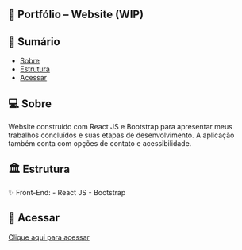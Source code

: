 ## 💼 Portfólio – Website (WIP)

## 📝 Sumário

- [Sobre](#about)
- [Estrutura](#pattern)
- [Acessar](#link)

## 💻 Sobre <a name="about"></a>

Website construído com React JS e Bootstrap para apresentar meus trabalhos concluídos e suas etapas de desenvolvimento. A aplicação também conta com opções de contato e acessibilidade.

## 🏛 Estrutura <a name="pattern"></a>

✨ Front-End:
    - React JS
    - Bootstrap

## 🔗 Acessar <a name="link"></a>

<a href="https://portfolio-alberto-pereira.herokuapp.com/" >Clique aqui para acessar</a>
